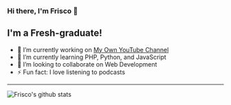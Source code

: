 ### Hi there, I'm Frisco 👋

## I'm a Fresh-graduate!

- 🔭 I’m currently working on [My Own YouTube Channel][youtube]
- 🌱 I’m currently learning PHP, Python, and JavaScript
- 👯 I’m looking to collaborate on Web Development
- ⚡ Fun fact: I love listening to podcasts

---

![Frisco's github stats](https://github-readme-stats.vercel.app/api?username=frisconp&show_icons=true)

[youtube]: https://www.youtube.com/channel/UCi6OxCms6YEiiTtT41qkleg